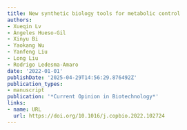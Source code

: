 ```yaml
---
title: New synthetic biology tools for metabolic control
authors:
- Xueqin Lv
- Ángeles Hueso‐Gil
- Xinyu Bi
- Yaokang Wu
- Yanfeng Liu
- Long Liu
- Rodrigo Ledesma‐Amaro
date: '2022-01-01'
publishDate: '2025-04-29T14:56:29.876492Z'
publication_types:
- manuscript
publication: '*Current Opinion in Biotechnology*'
links:
- name: URL
  url: https://doi.org/10.1016/j.copbio.2022.102724
---
```

